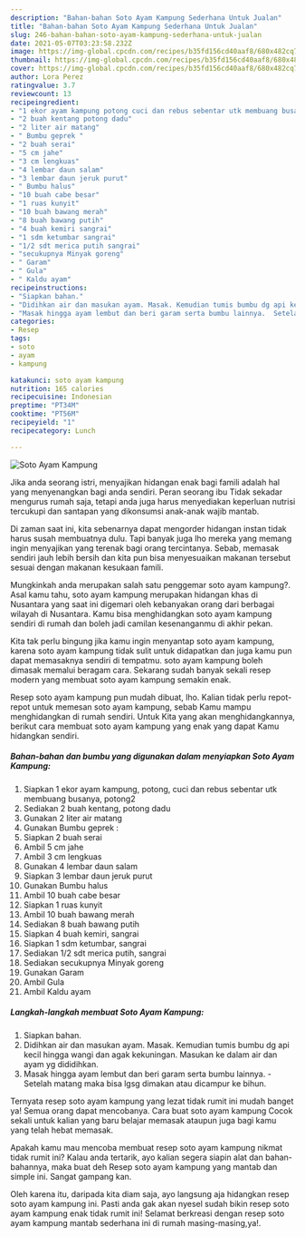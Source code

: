 ```yaml
---
description: "Bahan-bahan Soto Ayam Kampung Sederhana Untuk Jualan"
title: "Bahan-bahan Soto Ayam Kampung Sederhana Untuk Jualan"
slug: 246-bahan-bahan-soto-ayam-kampung-sederhana-untuk-jualan
date: 2021-05-07T03:23:58.232Z
image: https://img-global.cpcdn.com/recipes/b35fd156cd40aaf8/680x482cq70/soto-ayam-kampung-foto-resep-utama.jpg
thumbnail: https://img-global.cpcdn.com/recipes/b35fd156cd40aaf8/680x482cq70/soto-ayam-kampung-foto-resep-utama.jpg
cover: https://img-global.cpcdn.com/recipes/b35fd156cd40aaf8/680x482cq70/soto-ayam-kampung-foto-resep-utama.jpg
author: Lora Perez
ratingvalue: 3.7
reviewcount: 13
recipeingredient:
- "1 ekor ayam kampung potong cuci dan rebus sebentar utk membuang busanya potong2"
- "2 buah kentang potong dadu"
- "2 liter air matang"
- " Bumbu geprek "
- "2 buah serai"
- "5 cm jahe"
- "3 cm lengkuas"
- "4 lembar daun salam"
- "3 lembar daun jeruk purut"
- " Bumbu halus"
- "10 buah cabe besar"
- "1 ruas kunyit"
- "10 buah bawang merah"
- "8 buah bawang putih"
- "4 buah kemiri sangrai"
- "1 sdm ketumbar sangrai"
- "1/2 sdt merica putih sangrai"
- "secukupnya Minyak goreng"
- " Garam"
- " Gula"
- " Kaldu ayam"
recipeinstructions:
- "Siapkan bahan."
- "Didihkan air dan masukan ayam. Masak. Kemudian tumis bumbu dg api kecil hingga wangi dan agak kekuningan. Masukan ke dalam air dan ayam yg dididihkan."
- "Masak hingga ayam lembut dan beri garam serta bumbu lainnya.  Setelah matang maka bisa lgsg dimakan atau dicampur ke bihun."
categories:
- Resep
tags:
- soto
- ayam
- kampung

katakunci: soto ayam kampung 
nutrition: 165 calories
recipecuisine: Indonesian
preptime: "PT34M"
cooktime: "PT56M"
recipeyield: "1"
recipecategory: Lunch

---
```



![Soto Ayam Kampung](https://img-global.cpcdn.com/recipes/b35fd156cd40aaf8/680x482cq70/soto-ayam-kampung-foto-resep-utama.jpg)

Jika anda seorang istri, menyajikan hidangan enak bagi famili adalah hal yang menyenangkan bagi anda sendiri. Peran seorang ibu Tidak sekadar mengurus rumah saja, tetapi anda juga harus menyediakan keperluan nutrisi tercukupi dan santapan yang dikonsumsi anak-anak wajib mantab.

Di zaman  saat ini, kita sebenarnya dapat mengorder hidangan instan tidak harus susah membuatnya dulu. Tapi banyak juga lho mereka yang memang ingin menyajikan yang terenak bagi orang tercintanya. Sebab, memasak sendiri jauh lebih bersih dan kita pun bisa menyesuaikan makanan tersebut sesuai dengan makanan kesukaan famili. 



Mungkinkah anda merupakan salah satu penggemar soto ayam kampung?. Asal kamu tahu, soto ayam kampung merupakan hidangan khas di Nusantara yang saat ini digemari oleh kebanyakan orang dari berbagai wilayah di Nusantara. Kamu bisa menghidangkan soto ayam kampung sendiri di rumah dan boleh jadi camilan kesenanganmu di akhir pekan.

Kita tak perlu bingung jika kamu ingin menyantap soto ayam kampung, karena soto ayam kampung tidak sulit untuk didapatkan dan juga kamu pun dapat memasaknya sendiri di tempatmu. soto ayam kampung boleh dimasak memalui beragam cara. Sekarang sudah banyak sekali resep modern yang membuat soto ayam kampung semakin enak.

Resep soto ayam kampung pun mudah dibuat, lho. Kalian tidak perlu repot-repot untuk memesan soto ayam kampung, sebab Kamu mampu menghidangkan di rumah sendiri. Untuk Kita yang akan menghidangkannya, berikut cara membuat soto ayam kampung yang enak yang dapat Kamu hidangkan sendiri.

<!--inarticleads1-->

##### Bahan-bahan dan bumbu yang digunakan dalam menyiapkan Soto Ayam Kampung:

1. Siapkan 1 ekor ayam kampung, potong, cuci dan rebus sebentar utk membuang busanya, potong2
1. Sediakan 2 buah kentang, potong dadu
1. Gunakan 2 liter air matang
1. Gunakan  Bumbu geprek :
1. Siapkan 2 buah serai
1. Ambil 5 cm jahe
1. Ambil 3 cm lengkuas
1. Gunakan 4 lembar daun salam
1. Siapkan 3 lembar daun jeruk purut
1. Gunakan  Bumbu halus
1. Ambil 10 buah cabe besar
1. Siapkan 1 ruas kunyit
1. Ambil 10 buah bawang merah
1. Sediakan 8 buah bawang putih
1. Siapkan 4 buah kemiri, sangrai
1. Siapkan 1 sdm ketumbar, sangrai
1. Sediakan 1/2 sdt merica putih, sangrai
1. Sediakan secukupnya Minyak goreng
1. Gunakan  Garam
1. Ambil  Gula
1. Ambil  Kaldu ayam




<!--inarticleads2-->

##### Langkah-langkah membuat Soto Ayam Kampung:

1. Siapkan bahan.
1. Didihkan air dan masukan ayam. Masak. Kemudian tumis bumbu dg api kecil hingga wangi dan agak kekuningan. Masukan ke dalam air dan ayam yg dididihkan.
1. Masak hingga ayam lembut dan beri garam serta bumbu lainnya.  - Setelah matang maka bisa lgsg dimakan atau dicampur ke bihun.




Ternyata resep soto ayam kampung yang lezat tidak rumit ini mudah banget ya! Semua orang dapat mencobanya. Cara buat soto ayam kampung Cocok sekali untuk kalian yang baru belajar memasak ataupun juga bagi kamu yang telah hebat memasak.

Apakah kamu mau mencoba membuat resep soto ayam kampung nikmat tidak rumit ini? Kalau anda tertarik, ayo kalian segera siapin alat dan bahan-bahannya, maka buat deh Resep soto ayam kampung yang mantab dan simple ini. Sangat gampang kan. 

Oleh karena itu, daripada kita diam saja, ayo langsung aja hidangkan resep soto ayam kampung ini. Pasti anda gak akan nyesel sudah bikin resep soto ayam kampung enak tidak rumit ini! Selamat berkreasi dengan resep soto ayam kampung mantab sederhana ini di rumah masing-masing,ya!.

